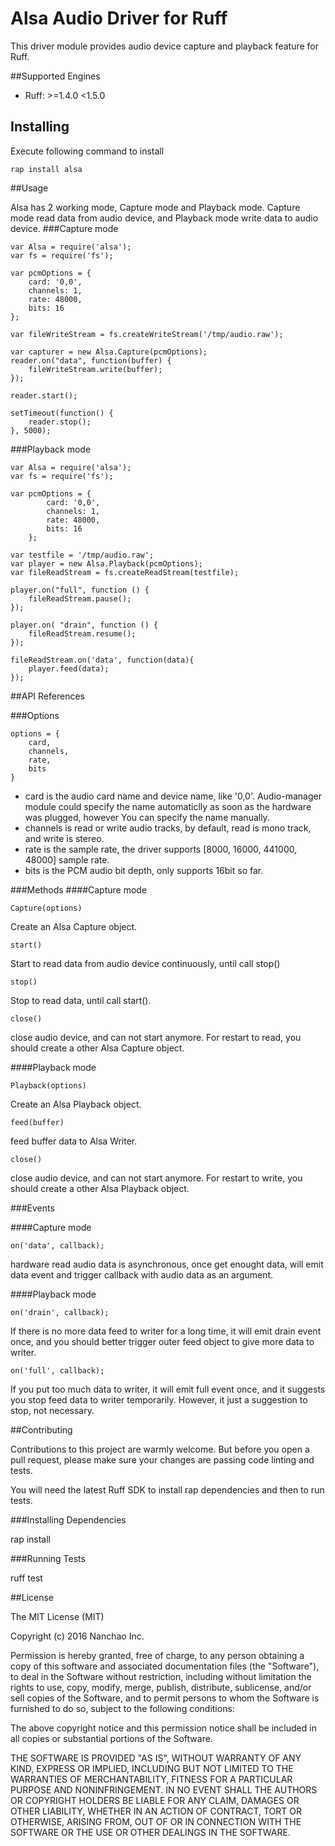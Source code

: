 # Alsa Audio Driver for Ruff

This driver module provides audio device capture and playback feature for Ruff.

##Supported Engines

* Ruff: >=1.4.0 <1.5.0


## Installing
Execute following command to install

```
rap install alsa
```


##Usage

Alsa has 2 working mode, Capture mode and Playback mode. Capture mode read data from audio device, and Playback mode write data to audio device.
###Capture mode
```
var Alsa = require('alsa');
var fs = require('fs');

var pcmOptions = {
    card: '0,0',
    channels: 1,
    rate: 48000,
    bits: 16
};

var fileWriteStream = fs.createWriteStream('/tmp/audio.raw');

var capturer = new Alsa.Capture(pcmOptions);
reader.on("data", function(buffer) {
    fileWriteStream.write(buffer);
});

reader.start();

setTimeout(function() {
    reader.stop();
}, 5000);

```

###Playback mode
```
var Alsa = require('alsa');
var fs = require('fs');

var pcmOptions = {
        card: '0,0',
        channels: 1,
        rate: 48000,
        bits: 16
    };

var testfile = '/tmp/audio.raw';
var player = new Alsa.Playback(pcmOptions); 
var fileReadStream = fs.createReadStream(testfile);  

player.on("full", function () {
    fileReadStream.pause();
});

player.on( "drain", function () {
    fileReadStream.resume();
});

fileReadStream.on('data', function(data){
    player.feed(data);
});
```


##API References

###Options

```
options = {
    card, 
    channels,
    rate,
    bits
}
```
* card is the audio card name and device name, like '0,0'. Audio-manager module could specify the name automaticlly as soon as the hardware was plugged, however You can specify the name manually.
* channels is read or write audio tracks, by default, read is mono track, and write is stereo.
* rate is the sample rate, the driver supports [8000, 16000, 441000, 48000] sample rate.
* bits is the PCM audio bit depth, only supports 16bit so far.


###Methods
####Capture mode

```
Capture(options)
```
Create an Alsa Capture object.

```
start()
```
Start to read data from audio device continuously, until call stop()


```
stop()
```
Stop to read data, until call start().


```
close()
```
close audio device, and can not start anymore. For restart to read, you should create a other Alsa Capture object.

####Playback mode

```
Playback(options)
```
Create an Alsa Playback object.

```
feed(buffer)
```
feed buffer data to Alsa Writer.


```
close()
```
close audio device, and can not start anymore. For restart to write, you should create a other Alsa Playback object.


###Events

####Capture mode
```
on('data', callback);
```
hardware read audio data is asynchronous, once get enought data, will emit data event and trigger callback with audio data as an argument.


####Playback mode
```
on('drain', callback);
```
If there is no more data feed to writer for a long time, it will emit drain event once, and you should better trigger outer feed object to give more data to writer.


```
on('full', callback);
```
If you put too much data to writer, it will emit full event once, and it suggests you stop feed data to writer temporarily. However, it just a suggestion to stop, not necessary.



##Contributing

Contributions to this project are warmly welcome. But before you open a pull request, please make sure your changes are passing code linting and tests.

You will need the latest Ruff SDK to install rap dependencies and then to run tests.

###Installing Dependencies

rap install

###Running Tests

ruff test

##License

The MIT License (MIT)

Copyright (c) 2016 Nanchao Inc.

Permission is hereby granted, free of charge, to any person obtaining a copy of this software and associated documentation files (the "Software"), to deal in the Software without restriction, including without limitation the rights to use, copy, modify, merge, publish, distribute, sublicense, and/or sell copies of the Software, and to permit persons to whom the Software is furnished to do so, subject to the following conditions:

The above copyright notice and this permission notice shall be included in all copies or substantial portions of the Software.

THE SOFTWARE IS PROVIDED "AS IS", WITHOUT WARRANTY OF ANY KIND, EXPRESS OR IMPLIED, INCLUDING BUT NOT LIMITED TO THE WARRANTIES OF MERCHANTABILITY, FITNESS FOR A PARTICULAR PURPOSE AND NONINFRINGEMENT. IN NO EVENT SHALL THE AUTHORS OR COPYRIGHT HOLDERS BE LIABLE FOR ANY CLAIM, DAMAGES OR OTHER LIABILITY, WHETHER IN AN ACTION OF CONTRACT, TORT OR OTHERWISE, ARISING FROM, OUT OF OR IN CONNECTION WITH THE SOFTWARE OR THE USE OR OTHER DEALINGS IN THE SOFTWARE.
